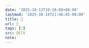 ```yaml
---
date: '2025-10-13T10:28:08+08:00'
lastmod: '2025-10-14T21:46:45-08:00'
title: 􄫒
url: 􄫒
tags: [𥽽]
src: DCCV
note:
---
```

